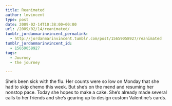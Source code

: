 ```yaml
---
title: Reanimated
author: lmvincent
type: post
date: 2009-02-14T10:38:00+00:00
url: /2009/02/14/reanimated/
tumblr_jordanmarinvincent_permalink:
  - http://jordanmarinvincent.tumblr.com/post/15659058927/reanimated
tumblr_jordanmarinvincent_id:
  - 15659058927
tags:
  - Journey
  - the journey

---
```

<a href="http://www.flickr.com/photos/larryvincent/3278601761/" title="photo sharing" target="_blank" rel="noopener"><img src="http://farm4.static.flickr.com/3346/3278601761_4e82111f1e_m.jpg" alt="" /></a>She&rsquo;s been sick with the flu. Her counts were so low on Monday that she had to skip chemo this week. But she&rsquo;s on the mend and resuming her nonstop pace. Today she hopes to make a cake. She&rsquo;s already made several calls to her friends and she&rsquo;s gearing up to design custom Valentine&rsquo;s cards.

<div class="blogger-post-footer">
  <img loading="lazy" width="1" height="1" src="https://blogger.googleusercontent.com/tracker/9039099668816362935-224753131485196858?l=jordansjourney2.blogspot.com" alt="" />
</div>